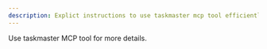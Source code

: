 ```yaml
---
description: Explict instructions to use taskmaster mcp tool efficiently
---
```


Use taskmaster MCP tool for more details.
